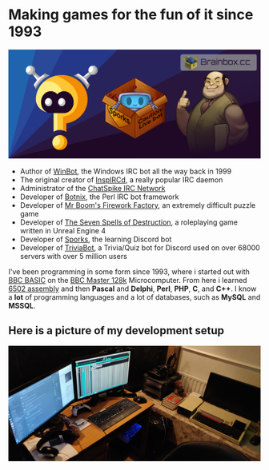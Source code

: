 # Making games for the fun of it since 1993

![Brainbox.cc Header](bb_header.png)

- Author of [WinBot](https://www.winbot.co.uk), the Windows IRC bot all the way back in 1999
- The original creator of [InspIRCd](https://www.inspircd.org), a really popular IRC daemon
- Administrator of the [ChatSpike IRC Network](https://www.chatspike.net)
- Developer of [Botnix](https://www.botnix.org), the Perl IRC bot framework
- Developer of [Mr Boom's Firework Factory](https://store.steampowered.com/app/1013670/Mr_Booms_Firework_Factory/), an extremely difficult puzzle game
- Developer of [The Seven Spells of Destruction](https://www.ssod.org), a roleplaying game written in Unreal Engine 4
- Developer of [Sporks](https://sporks.gg), the learning Discord bot
- Developer of [TriviaBot](https://triviabot.co.uk), a Trivia/Quiz bot for Discord used on over 68000 servers with over 5 million users

I've been programming in some form since 1993, where i started out with [BBC BASIC](https://en.wikipedia.org/wiki/BBC_BASIC) on the [BBC Master 128k](https://en.wikipedia.org/wiki/BBC_Master) Microcomputer. From here i learned [6502 assembly](https://www.abebooks.co.uk/search/sortby/3/an/Lance+Leventhal+/tn/+6502+Assembly+Language) and then **Pascal** and **Delphi**, **Perl**, **PHP**, **C**, and **C++**. I know a **lot** of programming languages and a lot of databases, such as **MySQL** and **MSSQL**.

## Here is a picture of my development setup

![Development Environment](devbox.jpg)
